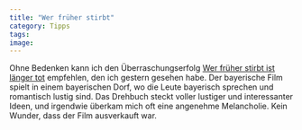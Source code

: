 ```yaml
---
title: "Wer früher stirbt"
category: Tipps
tags: 
image: 
---
```


Ohne Bedenken kann ich den Überraschungserfolg [Wer früher stirbt ist länger tot](http://www.wer-frueher-stirbt-ist-laenger-tot.de/) empfehlen, den ich gestern gesehen habe. Der bayerische Film spielt in einem bayerischen Dorf, wo die Leute bayerisch sprechen und romantisch lustig sind. Das Drehbuch steckt voller lustiger und interessanter Ideen, und irgendwie überkam mich oft eine angenehme Melancholie. Kein Wunder, dass der Film ausverkauft war.